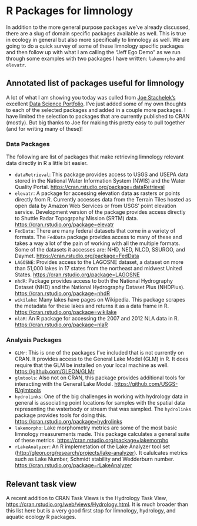 
# R Packages for limnology

In addition to the more general purpose packages we’ve already
discussed, there are a slug of domain specific packages available as
well. This is true in ecology in general but also more specifically to
limnology as well. We are going to do a quick survey of some of these
limnology specific packages and then follow up with what I am calling
the “Jeff Ego Demo” as we run through some examples with two packages I
have written: `lakemorpho` and `elevatr`.

## Annotated list of packages useful for limnology

A lot of what I am showing you today was culled from [Joe
Stachelek’s](https://jsta.rbind.io) excellent [Data Science
Portfolio](https://jsta.github.io/gh_cran_portfolio/). I’ve just added
some of my own thoughts to each of the selected packages and added in a
couple more packages. I have limited the selection to packages that are
currently published to CRAN (mostly). But big thanks to Joe for making
this pretty easy to pull together (and for writing many of these)\!

### Data Packages

The following are list of packages that make retrieving limnology
relevant data directly in R a little bit easier.

  - `dataRetrieval`: This package provides access to USGS and USEPA data
    stored in the National Water Information System (NWIS) and the Water
    Quality Portal. <https://cran.rstudio.org/package=dataRetrieval>
  - `elevatr`: A package for accessing elevation data as rasters or
    points directly from R. Currently accesses data from the Terrain
    Tiles hosted as open data by Amazon Web Services or from USGS’ point
    elevation service. Development version of the package provides
    access directly to Shuttle Radar Topogrpahy Mission (SRTM) data.
    <https://cran.rstudio.org/package=elevatr>
  - `FedData`: There are many federal datasets that come in a variety of
    formats. The `FedData` package provides access to many of these and
    takes a way a lot of the pain of working with all the multiple
    formats. Some of the datasets it accesses are: NHD, NED, NLCD,
    SSURGO, and Daymet. <https://cran.rstudio.org/package=FedData>
  - `LAGOSNE`: Provides access to the LAGOSNE dataset, a dataset on more
    than 51,000 lakes in 17 states from the northeast and midwest United
    States. <https://cran.rstudio.org/package=LAGOSNE>
  - `nhdR`: Package provides access to both the National Hydrography
    Dataset (NHD) and the National Hydrography Dataset Plus (NHDPlus).
    <https://cran.rstudio.org/package=nhdR>
  - `wikilake`: Many lakes have pages on Wikipedia. This package scrapes
    the metadata for these lakes and returns it as a data frame in R.
    <https://cran.rstudio.org/package=wikilake>
  - `nlaR`: An R package for accessing the 2007 and 2012 NLA data in R.
    <https://cran.rstudio.org/package=nlaR>

### Analysis Packages

  - `GLMr`: This is one of the packages I’ve included that is not
    currently on CRAN. It provides access to the General Lake Model
    (GLM) in R. It does require that the GLM be installed on your local
    machine as well. <https://github.com/GLEON/GLMr>
  - `glmtools`: Also not on CRAN, this package provides additional tools
    for interacting with the General Lake Model.
    <https://github.com/USGS-R/glmtools>
  - `hydrolinks`: One of the big challenges in working with hydrology
    data in general is associating point locations for samples with the
    spatial data representing the waterbody or stream that was sampled.
    The `hydrolinks` package provides tools for doing this.
    <https://cran.rstudio.org/package=hydrolinks>
  - `lakemorpho`: Lake morphometry metrics are some of the most basic
    limnology measurements made. This package calculates a general suite
    of these metrics. <https://cran.rstudio.org/package=lakemorpho>
  - `rLakeAnalyzer`: An R implemetation of the Lake Analyzer tool set
    (<http://gleon.org/research/projects/lake-analyzer>). It calulcates
    metrics such as Lake Number, Schmidt stability and Wedderburn
    number. <https://cran.rstudio.org/package=rLakeAnalyzer>

## Relevant task view

A recent addition to CRAN Task Views is the Hydrology Task View,
<https://cran.rstudio.org/web/views/Hydrology.html>. It is much broader
than this list here but is a very good first stop for limnology,
hydrology, and aquatic ecology R packages.
